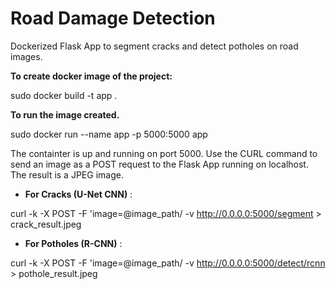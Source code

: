 # Road Damage Detection

Dockerized Flask App to segment cracks and detect potholes on road images. 

**To create docker image of the project:**

sudo docker build -t app .

**To run the image created.**

sudo docker run --name app -p 5000:5000 app

The containter is up and running on port 5000. 
Use the CURL command to send an image as a POST request to the Flask App running on localhost. 
The result is a JPEG image. 

- **For Cracks (U-Net CNN)** : 

curl -k -X POST -F 'image=@image_path/ -v http://0.0.0.0:5000/segment > crack_result.jpeg 
- **For Potholes (R-CNN)** : 

curl -k -X POST -F 'image=@image_path/ -v http://0.0.0.0:5000/detect/rcnn > pothole_result.jpeg

 
